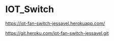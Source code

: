 # IOT_Switch

https://iot-fan-switch-jessavel.herokuapp.com/

https://git.heroku.com/iot-fan-switch-jessavel.git